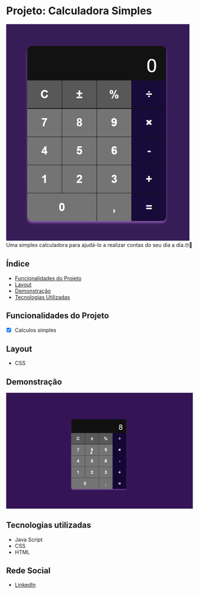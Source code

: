 # Projeto: Calculadora Simples
![LabelCalculadora](/assets/Calculadora.png)
Uma simples calculadora para ajudá-lo a realizar contas do seu dia a dia.🤓🧮

## Índice
- <a href="#funcionalidades-do-projeto">Funcionalidades do Projeto</a>
- <a href="#Layout">Layout<a>
- <a href="#Demonstração">Demonstração<a>
- <a href="#tecnologias-utilizadas">Tecnologias Utilizadas<a>

## Funcionalidades do Projeto
- [x] Calculos simples

## Layout
- CSS

## Demonstração
![Link demonstração](/assets/Calculadora.gif)

## Tecnologias utilizadas
- Java Script
- CSS
- HTML

## Rede Social
- <a href=“https://www.linkedin.com/in/luan-estifer-rodrigues-pereira-7577a2285/” target=“_blank”>LinkedIn</a>
